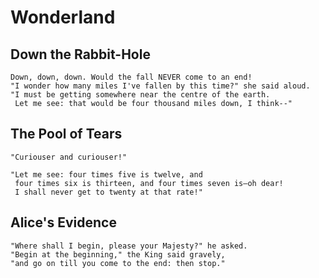 # Wonderland

## Down the Rabbit-Hole
~~~
Down, down, down. Would the fall NEVER come to an end! 
"I wonder how many miles I've fallen by this time?" she said aloud. 
"I must be getting somewhere near the centre of the earth. 
 Let me see: that would be four thousand miles down, I think--" 
~~~
## The Pool of Tears
~~~
"Curiouser and curiouser!"
~~~

~~~
"Let me see: four times five is twelve, and 
 four times six is thirteen, and four times seven is—oh dear! 
 I shall never get to twenty at that rate!"
~~~

## Alice's Evidence
~~~
"Where shall I begin, please your Majesty?" he asked.
"Begin at the beginning," the King said gravely, 
"and go on till you come to the end: then stop."
~~~
